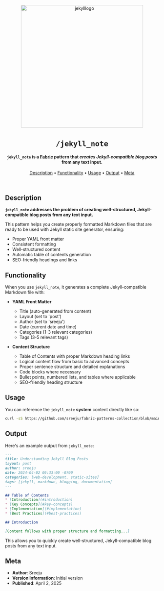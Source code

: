 <div align="center">

<img src="https://raw.githubusercontent.com/sreeju/fabric-patterns-collection/main/patterns/jekyll_note/jekyll-logo.png" alt="jekylllogo" width="400" height="400"/>

# `/jekyll_note`

<h4><code>jekyll_note</code> is a <a href="https://github.com/danielmiessler/fabric" target="_blank">Fabric</a> pattern that <em>creates Jekyll-compatible blog posts</em> from any text input.</h4>

[Description](#description) •
[Functionality](#functionality) •
[Usage](#usage) •
[Output](#output) •
[Meta](#meta)

</div>

<br />

## Description

**`jekyll_note` addresses the problem of creating well-structured, Jekyll-compatible blog posts from any text input.**

This pattern helps you create properly formatted Markdown files that are ready to be used with Jekyll static site generator, ensuring:

- Proper YAML front matter
- Consistent formatting
- Well-structured content
- Automatic table of contents generation
- SEO-friendly headings and links

## Functionality

When you use `jekyll_note`, it generates a complete Jekyll-compatible Markdown file with:

- **YAML Front Matter**
  - Title (auto-generated from content)
  - Layout (set to 'post')
  - Author (set to 'sreeju')
  - Date (current date and time)
  - Categories (1-3 relevant categories)
  - Tags (3-5 relevant tags)

- **Content Structure**
  - Table of Contents with proper Markdown heading links
  - Logical content flow from basic to advanced concepts
  - Proper sentence structure and detailed explanations
  - Code blocks where necessary
  - Bullet points, numbered lists, and tables where applicable
  - SEO-friendly heading structure

## Usage

You can reference the `jekyll_note` **system** content directly like so:

```sh
curl -sS https://github.com/sreeju/fabric-patterns-collection/blob/main/patterns/jekyll_note/system.md
```

## Output

Here's an example output from `jekyll_note`:

```markdown
---
title: Understanding Jekyll Blog Posts
layout: post
author: sreeju
date: 2024-04-02 09:33:00 -0700
categories: [web-development, static-sites]
tags: [jekyll, markdown, blogging, documentation]
---

## Table of Contents
* [Introduction](#introduction)
* [Key Concepts](#key-concepts)
* [Implementation](#implementation)
* [Best Practices](#best-practices)

## Introduction

[Content follows with proper structure and formatting...]
```

This allows you to quickly create well-structured, Jekyll-compatible blog posts from any text input.

## Meta

- **Author**: Sreeju
- **Version Information**: Initial version
- **Published**: April 2, 2025 